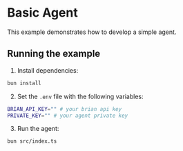 # Basic Agent

This example demonstrates how to develop a simple agent.

## Running the example

1. Install dependencies:

```bash
bun install
```

2. Set the `.env` file with the following variables:

```bash
BRIAN_API_KEY="" # your brian api key
PRIVATE_KEY="" # your agent private key
```

3. Run the agent:

```bash
bun src/index.ts
```
